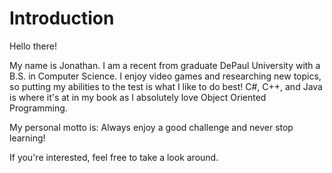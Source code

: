 # Introduction

Hello there!

My name is Jonathan. I am a recent from graduate DePaul University with a B.S. in Computer Science. 
  I enjoy video games and researching new topics, so putting my abilities to the test is what I like to do best! 
  C#, C++, and Java is where it's at in my book as I absolutely love Object Oriented Programming.

My personal motto is: Always enjoy a good challenge and never stop learning!

If you're interested, feel free to take a look around.
